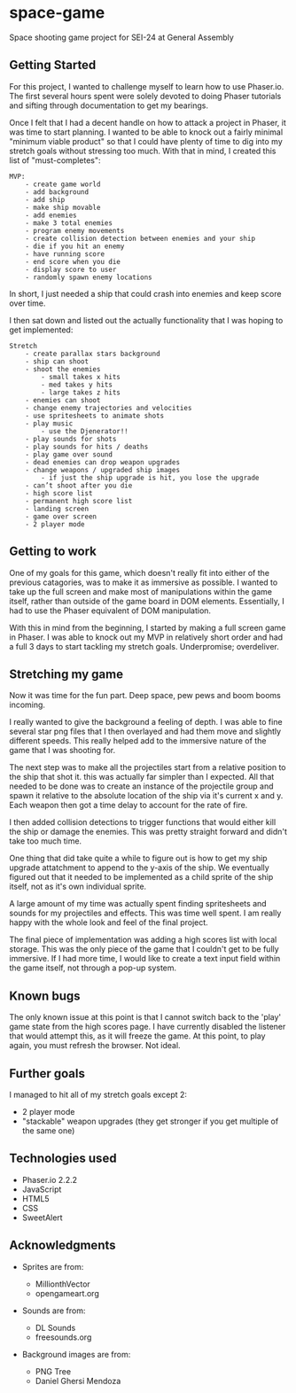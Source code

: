 # space-game

Space shooting game project for SEI-24 at General Assembly

## Getting Started

For this project, I wanted to challenge myself to learn how to use Phaser.io. The first several hours spent were solely devoted to doing Phaser tutorials and sifting through documentation to get my bearings. 

Once I felt that I had a decent handle on how to attack a project in Phaser, it was time to start planning. I wanted to be able to knock out a fairly minimal "minimum viable product" so that I could have plenty of time to dig into my stretch goals without stressing too much. With that in mind, I created this list of "must-completes":

	MVP:
		- create game world
		- add background
		- add ship
		- make ship movable
		- add enemies
		- make 3 total enemies
		- program enemy movements
		- create collision detection between enemies and your ship
		- die if you hit an enemy
		- have running score
		- end score when you die
		- display score to user
		- randomly spawn enemy locations

In short, I just needed a ship that could crash into enemies and keep score over time.

I then sat down and listed out the actually functionality that I was hoping to get implemented:

	Stretch
		- create parallax stars background
		- ship can shoot
		- shoot the enemies
			- small takes x hits
			- med takes y hits
			- large takes z hits
		- enemies can shoot
		- change enemy trajectories and velocities
		- use spritesheets to animate shots
		- play music
			- use the Djenerator!!
		- play sounds for shots
		- play sounds for hits / deaths
		- play game over sound
		- dead enemies can drop weapon upgrades
		- change weapons / upgraded ship images
			- if just the ship upgrade is hit, you lose the upgrade
		- can’t shoot after you die
		- high score list
		- permanent high score list
		- landing screen
		- game over screen
		- 2 player mode

## Getting to work

One of my goals for this game, which doesn't really fit into either of the previous catagories, was to make it as immersive as possible. I wanted to take up the full screen and make most of manipulations within the game itself, rather than outside of the game board in DOM elements. Essentially, I had to use the Phaser equivalent of DOM manipulation. 

With this in mind from the beginning, I started by making a full screen game in Phaser. I was able to knock out my MVP in relatively short order and had a full 3 days to start tackling my stretch goals. Underpromise; overdeliver. 

## Stretching my game

Now it was time for the fun part. Deep space, pew pews and boom booms incoming. 

I really wanted to give the background a feeling of depth. I was able to fine several star png files that I then overlayed and had them move and slightly different speeds. This really helped add to the immersive nature of the game that I was shooting for. 

The next step was to make all the projectiles start from a relative position to the ship that shot it. this was actually far simpler than I expected. All that needed to be done was to create an instance of the projectile group and spawn it relative to the absolute location of the ship via it's current x and y. Each weapon then got a time delay to account for the rate of fire. 

I then added collision detections to trigger functions that would either kill the ship or damage the enemies. This was pretty straight forward and didn't take too much time.

One thing that did take quite a while to figure out is how to get my ship upgrade attatchment to append to the y-axis of the ship. We eventually figured out that it needed to be implemented as a child sprite of the ship itself, not as it's own individual sprite. 

A large amount of my time was actually spent finding spritesheets and sounds for my projectiles and effects. This was time well spent. I am really happy with the whole look and feel of the final project. 

The final piece of implementation was adding a high scores list with local storage. This was the only piece of the game that I couldn't get to be fully immersive. If I had more time, I would like to create a text input field within the game itself, not through a pop-up system. 

## Known bugs

The only known issue at this point is that I cannot switch back to the 'play' game state from the high scores page. I have currently disabled the listener that would attempt this, as it will freeze the game. At this point, to play again, you must refresh the browser. Not ideal.

## Further goals

I managed to hit all of my stretch goals except 2:

- 2 player mode
- "stackable" weapon upgrades (they get stronger if you get multiple of the same one)

## Technologies used

- Phaser.io 2.2.2
- JavaScript
- HTML5
- CSS
- SweetAlert

## Acknowledgments

- Sprites are from:
	- MillionthVector
	- opengameart.org

- Sounds are from:
	- DL Sounds
	- freesounds.org

- Background images are from:
	- PNG Tree
	- Daniel Ghersi Mendoza
